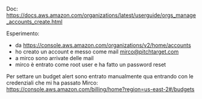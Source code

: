 
Doc: https://docs.aws.amazon.com/organizations/latest/userguide/orgs_manage_accounts_create.html

Esperimento:
* da https://console.aws.amazon.com/organizations/v2/home/accounts
*  ho creato un account e messo come mail mirco@pitchtarget.com
* a mirco sono arrivate delle mail
* mirco è entrato come root user e ha fatto un password reset


Per settare un budget alert sono entrato manualmente qua entrando con le credenziali che mi ha passato Mirco: https://console.aws.amazon.com/billing/home?region=us-east-2#/budgets